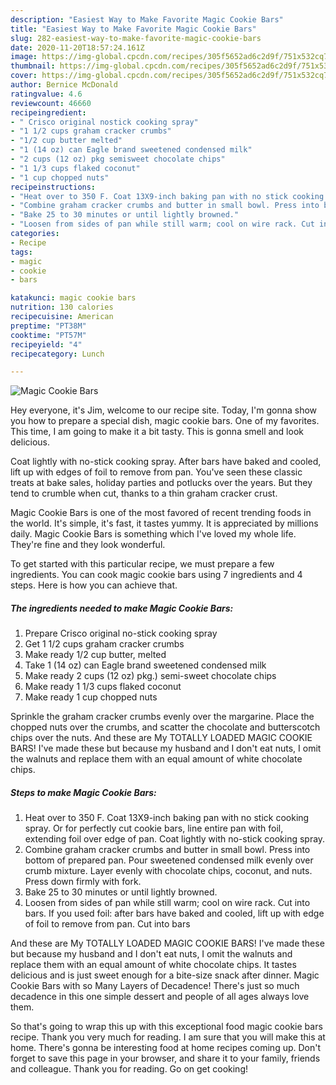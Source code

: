 ```yaml
---
description: "Easiest Way to Make Favorite Magic Cookie Bars"
title: "Easiest Way to Make Favorite Magic Cookie Bars"
slug: 282-easiest-way-to-make-favorite-magic-cookie-bars
date: 2020-11-20T18:57:24.161Z
image: https://img-global.cpcdn.com/recipes/305f5652ad6c2d9f/751x532cq70/magic-cookie-bars-recipe-main-photo.jpg
thumbnail: https://img-global.cpcdn.com/recipes/305f5652ad6c2d9f/751x532cq70/magic-cookie-bars-recipe-main-photo.jpg
cover: https://img-global.cpcdn.com/recipes/305f5652ad6c2d9f/751x532cq70/magic-cookie-bars-recipe-main-photo.jpg
author: Bernice McDonald
ratingvalue: 4.6
reviewcount: 46660
recipeingredient:
- " Crisco original nostick cooking spray"
- "1 1/2 cups graham cracker crumbs"
- "1/2 cup butter melted"
- "1 (14 oz) can Eagle brand sweetened condensed milk"
- "2 cups (12 oz) pkg semisweet chocolate chips"
- "1 1/3 cups flaked coconut"
- "1 cup chopped nuts"
recipeinstructions:
- "Heat over to 350 F. Coat 13X9-inch baking pan with no stick cooking spray. Or for perfectly cut cookie bars, line entire pan with foil, extending foil over edge of pan. Coat lightly with no-stick cooking spray."
- "Combine graham cracker crumbs and butter in small bowl. Press into bottom of prepared pan. Pour sweetened condensed milk evenly over crumb mixture. Layer evenly with chocolate chips, coconut, and nuts. Press down firmly with fork."
- "Bake 25 to 30 minutes or until lightly browned."
- "Loosen from sides of pan while still warm; cool on wire rack. Cut into bars. If you used foil: after bars have baked and cooled, lift up with edge of foil to remove from pan. Cut into bars"
categories:
- Recipe
tags:
- magic
- cookie
- bars

katakunci: magic cookie bars 
nutrition: 130 calories
recipecuisine: American
preptime: "PT38M"
cooktime: "PT57M"
recipeyield: "4"
recipecategory: Lunch

---
```



![Magic Cookie Bars](https://img-global.cpcdn.com/recipes/305f5652ad6c2d9f/751x532cq70/magic-cookie-bars-recipe-main-photo.jpg)

Hey everyone, it's Jim, welcome to our recipe site. Today, I'm gonna show you how to prepare a special dish, magic cookie bars. One of my favorites. This time, I am going to make it a bit tasty. This is gonna smell and look delicious.

Coat lightly with no-stick cooking spray. After bars have baked and cooled, lift up with edges of foil to remove from pan. You&#39;ve seen these classic treats at bake sales, holiday parties and potlucks over the years. But they tend to crumble when cut, thanks to a thin graham cracker crust.

Magic Cookie Bars is one of the most favored of recent trending foods in the world. It's simple, it's fast, it tastes yummy. It is appreciated by millions daily. Magic Cookie Bars is something which I've loved my whole life. They're fine and they look wonderful.


To get started with this particular recipe, we must prepare a few ingredients. You can cook magic cookie bars using 7 ingredients and 4 steps. Here is how you can achieve that.

<!--inarticleads1-->

##### The ingredients needed to make Magic Cookie Bars:

1. Prepare  Crisco original no-stick cooking spray
1. Get 1 1/2 cups graham cracker crumbs
1. Make ready 1/2 cup butter, melted
1. Take 1 (14 oz) can Eagle brand sweetened condensed milk
1. Make ready 2 cups (12 oz) pkg.) semi-sweet chocolate chips
1. Make ready 1 1/3 cups flaked coconut
1. Make ready 1 cup chopped nuts


Sprinkle the graham cracker crumbs evenly over the margarine. Place the chopped nuts over the crumbs, and scatter the chocolate and butterscotch chips over the nuts. And these are My TOTALLY LOADED MAGIC COOKIE BARS! I&#39;ve made these but because my husband and I don&#39;t eat nuts, I omit the walnuts and replace them with an equal amount of white chocolate chips. 

<!--inarticleads2-->

##### Steps to make Magic Cookie Bars:

1. Heat over to 350 F. Coat 13X9-inch baking pan with no stick cooking spray. Or for perfectly cut cookie bars, line entire pan with foil, extending foil over edge of pan. Coat lightly with no-stick cooking spray.
1. Combine graham cracker crumbs and butter in small bowl. Press into bottom of prepared pan. Pour sweetened condensed milk evenly over crumb mixture. Layer evenly with chocolate chips, coconut, and nuts. Press down firmly with fork.
1. Bake 25 to 30 minutes or until lightly browned.
1. Loosen from sides of pan while still warm; cool on wire rack. Cut into bars. If you used foil: after bars have baked and cooled, lift up with edge of foil to remove from pan. Cut into bars


And these are My TOTALLY LOADED MAGIC COOKIE BARS! I&#39;ve made these but because my husband and I don&#39;t eat nuts, I omit the walnuts and replace them with an equal amount of white chocolate chips. It tastes delicious and is just sweet enough for a bite-size snack after dinner. Magic Cookie Bars with so Many Layers of Decadence! There&#39;s just so much decadence in this one simple dessert and people of all ages always love them. 

So that's going to wrap this up with this exceptional food magic cookie bars recipe. Thank you very much for reading. I am sure that you will make this at home. There's gonna be interesting food at home recipes coming up. Don't forget to save this page in your browser, and share it to your family, friends and colleague. Thank you for reading. Go on get cooking!
